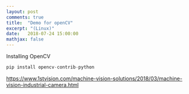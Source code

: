 ```yaml
---
layout: post
comments: true
title:  "Demo for openCV"
excerpt: "(Linux)"
date:   2018-07-24 15:00:00
mathjax: false
---
```


Installing OpenCV

```python
pip install opencv-contrib-python
```

https://www.1stvision.com/machine-vision-solutions/2018/03/machine-vision-industrial-camera.html
